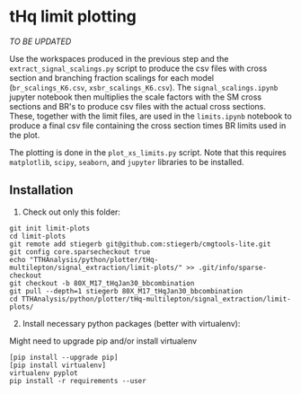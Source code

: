 # tHq limit plotting

*TO BE UPDATED*

Use the workspaces produced in the previous step and the `extract_signal_scalings.py` script to produce the csv files with cross section and branching fraction scalings for each model (`br_scalings_K6.csv`, `xsbr_scalings_K6.csv`). The `signal_scalings.ipynb` jupyter notebook then multiplies the scale factors with the SM cross sections and BR's to produce csv files with the actual cross sections. These, together with the limit files, are used in the `limits.ipynb` notebook to produce a final csv file containing the cross section times BR limits used in the plot.

The plotting is done in the `plot_xs_limits.py` script. Note that this requires `matplotlib`, `scipy`, `seaborn`, and `jupyter` libraries to be installed.


## Installation

1. Check out only this folder:

```
git init limit-plots
cd limit-plots
git remote add stiegerb git@github.com:stiegerb/cmgtools-lite.git
git config core.sparsecheckout true
echo "TTHAnalysis/python/plotter/tHq-multilepton/signal_extraction/limit-plots/" >> .git/info/sparse-checkout
git checkout -b 80X_M17_tHqJan30_bbcombination
git pull --depth=1 stiegerb 80X_M17_tHqJan30_bbcombination
cd TTHAnalysis/python/plotter/tHq-multilepton/signal_extraction/limit-plots/
```

2. Install necessary python packages (better with virtualenv):

Might need to upgrade pip and/or install virtualenv

```
[pip install --upgrade pip]
[pip install virtualenv]
virtualenv pyplot
pip install -r requirements --user
```

